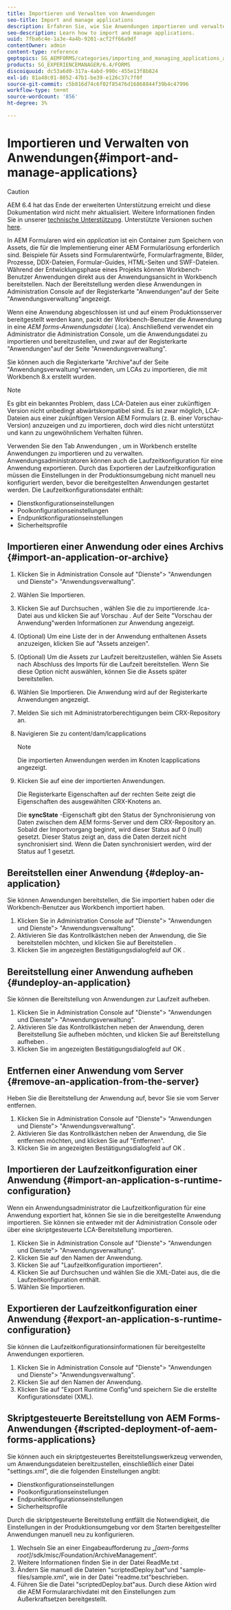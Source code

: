 ```yaml
---
title: Importieren und Verwalten von Anwendungen
seo-title: Import and manage applications
description: Erfahren Sie, wie Sie Anwendungen importieren und verwalten.
seo-description: Learn how to import and manage applications.
uuid: 7fba6c4e-1a3e-4a4b-9201-acf2ff66a9df
contentOwner: admin
content-type: reference
geptopics: SG_AEMFORMS/categories/importing_and_managing_applications_and_archives
products: SG_EXPERIENCEMANAGER/6.4/FORMS
discoiquuid: dc53a6d0-317a-4abd-990c-455e13f8b824
exl-id: 81a48c01-8052-47b1-be39-e126c37c7f0f
source-git-commit: c5b816d74c6f02f85476d16868844f39b4c47996
workflow-type: tm+mt
source-wordcount: '856'
ht-degree: 3%

---
```


# Importieren und Verwalten von Anwendungen{#import-and-manage-applications}

>[!CAUTION]
>
>AEM 6.4 hat das Ende der erweiterten Unterstützung erreicht und diese Dokumentation wird nicht mehr aktualisiert. Weitere Informationen finden Sie in unserer [technische Unterstützung](https://helpx.adobe.com/de/support/programs/eol-matrix.html). Unterstützte Versionen suchen [here](https://experienceleague.adobe.com/docs/?lang=de).

In AEM Formularen wird ein *application* ist ein Container zum Speichern von Assets, die für die Implementierung einer AEM Formularlösung erforderlich sind. Beispiele für Assets sind Formularentwürfe, Formularfragmente, Bilder, Prozesse, DDX-Dateien, Formular-Guides, HTML-Seiten und SWF-Dateien. Während der Entwicklungsphase eines Projekts können Workbench-Benutzer Anwendungen direkt aus der Anwendungsansicht in Workbench bereitstellen. Nach der Bereitstellung werden diese Anwendungen in Administration Console auf der Registerkarte &quot;Anwendungen&quot;auf der Seite &quot;Anwendungsverwaltung&quot;angezeigt.

Wenn eine Anwendung abgeschlossen ist und auf einem Produktionsserver bereitgestellt werden kann, packt der Workbench-Benutzer die Anwendung in eine *AEM forms-Anwendungsdatei* (.lca). Anschließend verwendet ein Administrator die Administration Console, um die Anwendungsdatei zu importieren und bereitzustellen, und zwar auf der Registerkarte &quot;Anwendungen&quot;auf der Seite &quot;Anwendungsverwaltung&quot;.

Sie können auch die Registerkarte &quot;Archive&quot;auf der Seite &quot;Anwendungsverwaltung&quot;verwenden, um LCAs zu importieren, die mit Workbench 8.x erstellt wurden.

>[!NOTE]
>
>Es gibt ein bekanntes Problem, dass LCA-Dateien aus einer zukünftigen Version nicht unbedingt abwärtskompatibel sind. Es ist zwar möglich, LCA-Dateien aus einer zukünftigen Version AEM Formulars (z. B. einer Vorschau-Version) anzuzeigen und zu importieren, doch wird dies nicht unterstützt und kann zu ungewöhnlichem Verhalten führen.

Verwenden Sie den Tab Anwendungen , um in Workbench erstellte Anwendungen zu importieren und zu verwalten. Anwendungsadministratoren können auch die Laufzeitkonfiguration für eine Anwendung exportieren. Durch das Exportieren der Laufzeitkonfiguration müssen die Einstellungen in der Produktionsumgebung nicht manuell neu konfiguriert werden, bevor die bereitgestellten Anwendungen gestartet werden. Die Laufzeitkonfigurationsdatei enthält:

* Dienstkonfigurationseinstellungen
* Poolkonfigurationseinstellungen
* Endpunktkonfigurationseinstellungen
* Sicherheitsprofile

## Importieren einer Anwendung oder eines Archivs {#import-an-application-or-archive}

1. Klicken Sie in Administration Console auf &quot;Dienste&quot;> &quot;Anwendungen und Dienste&quot;> &quot;Anwendungsverwaltung&quot;.
1. Wählen Sie Importieren.
1. Klicken Sie auf Durchsuchen , wählen Sie die zu importierende .lca-Datei aus und klicken Sie auf Vorschau . Auf der Seite &quot;Vorschau der Anwendung&quot;werden Informationen zur Anwendung angezeigt.
1. (Optional) Um eine Liste der in der Anwendung enthaltenen Assets anzuzeigen, klicken Sie auf &quot;Assets anzeigen&quot;.
1. (Optional) Um die Assets zur Laufzeit bereitzustellen, wählen Sie Assets nach Abschluss des Imports für die Laufzeit bereitstellen. Wenn Sie diese Option nicht auswählen, können Sie die Assets später bereitstellen.
1. Wählen Sie Importieren. Die Anwendung wird auf der Registerkarte Anwendungen angezeigt.
1. Melden Sie sich mit Administratorberechtigungen beim CRX-Repository an.
1. Navigieren Sie zu content/dam/lcapplications

   >[!NOTE]
   >
   >Die importierten Anwendungen werden im Knoten lcapplications angezeigt.

1. Klicken Sie auf eine der importierten Anwendungen.

   Die Registerkarte Eigenschaften auf der rechten Seite zeigt die Eigenschaften des ausgewählten CRX-Knotens an.

   Die **syncState** -Eigenschaft gibt den Status der Synchronisierung von Daten zwischen dem AEM forms-Server und dem CRX-Repository an. Sobald der Importvorgang beginnt, wird dieser Status auf 0 (null) gesetzt. Dieser Status zeigt an, dass die Daten derzeit nicht synchronisiert sind. Wenn die Daten synchronisiert werden, wird der Status auf 1 gesetzt.

## Bereitstellen einer Anwendung {#deploy-an-application}

Sie können Anwendungen bereitstellen, die Sie importiert haben oder die Workbench-Benutzer aus Workbench importiert haben.

1. Klicken Sie in Administration Console auf &quot;Dienste&quot;> &quot;Anwendungen und Dienste&quot;> &quot;Anwendungsverwaltung&quot;.
1. Aktivieren Sie das Kontrollkästchen neben der Anwendung, die Sie bereitstellen möchten, und klicken Sie auf Bereitstellen .
1. Klicken Sie im angezeigten Bestätigungsdialogfeld auf OK .

## Bereitstellung einer Anwendung aufheben {#undeploy-an-application}

Sie können die Bereitstellung von Anwendungen zur Laufzeit aufheben.

1. Klicken Sie in Administration Console auf &quot;Dienste&quot;> &quot;Anwendungen und Dienste&quot;> &quot;Anwendungsverwaltung&quot;.
1. Aktivieren Sie das Kontrollkästchen neben der Anwendung, deren Bereitstellung Sie aufheben möchten, und klicken Sie auf Bereitstellung aufheben .
1. Klicken Sie im angezeigten Bestätigungsdialogfeld auf OK .

## Entfernen einer Anwendung vom Server {#remove-an-application-from-the-server}

Heben Sie die Bereitstellung der Anwendung auf, bevor Sie sie vom Server entfernen.

1. Klicken Sie in Administration Console auf &quot;Dienste&quot;> &quot;Anwendungen und Dienste&quot;> &quot;Anwendungsverwaltung&quot;.
1. Aktivieren Sie das Kontrollkästchen neben der Anwendung, die Sie entfernen möchten, und klicken Sie auf &quot;Entfernen&quot;.
1. Klicken Sie im angezeigten Bestätigungsdialogfeld auf OK .

## Importieren der Laufzeitkonfiguration einer Anwendung {#import-an-application-s-runtime-configuration}

Wenn ein Anwendungsadministrator die Laufzeitkonfiguration für eine Anwendung exportiert hat, können Sie sie in die bereitgestellte Anwendung importieren. Sie können sie entweder mit der Administration Console oder über eine skriptgesteuerte LCA-Bereitstellung importieren.

1. Klicken Sie in Administration Console auf &quot;Dienste&quot;> &quot;Anwendungen und Dienste&quot;> &quot;Anwendungsverwaltung&quot;.
1. Klicken Sie auf den Namen der Anwendung.
1. Klicken Sie auf &quot;Laufzeitkonfiguration importieren&quot;.
1. Klicken Sie auf Durchsuchen und wählen Sie die XML-Datei aus, die die Laufzeitkonfiguration enthält.
1. Wählen Sie Importieren.

## Exportieren der Laufzeitkonfiguration einer Anwendung {#export-an-application-s-runtime-configuration}

Sie können die Laufzeitkonfigurationsinformationen für bereitgestellte Anwendungen exportieren.

1. Klicken Sie in Administration Console auf &quot;Dienste&quot;> &quot;Anwendungen und Dienste&quot;> &quot;Anwendungsverwaltung&quot;.
1. Klicken Sie auf den Namen der Anwendung.
1. Klicken Sie auf &quot;Export Runtime Config&quot;und speichern Sie die erstellte Konfigurationsdatei (XML).

## Skriptgesteuerte Bereitstellung von AEM Forms-Anwendungen {#scripted-deployment-of-aem-forms-applications}

Sie können auch ein skriptgesteuertes Bereitstellungswerkzeug verwenden, um Anwendungsdateien bereitzustellen, einschließlich einer Datei &quot;settings.xml&quot;, die die folgenden Einstellungen angibt:

* Dienstkonfigurationseinstellungen
* Poolkonfigurationseinstellungen
* Endpunktkonfigurationseinstellungen
* Sicherheitsprofile

Durch die skriptgesteuerte Bereitstellung entfällt die Notwendigkeit, die Einstellungen in der Produktionsumgebung vor dem Starten bereitgestellter Anwendungen manuell neu zu konfigurieren.

1. Wechseln Sie an einer Eingabeaufforderung zu „*[aem-forms root]*/sdk/misc/Foundation/ArchiveManagement“.
1. Weitere Informationen finden Sie in der Datei ReadMe.txt .
1. Ändern Sie manuell die Dateien &quot;scriptedDeploy.bat&quot;und &quot;sample-files/sample.xml&quot;, wie in der Datei &quot;readme.txt&quot;beschrieben.
1. Führen Sie die Datei &quot;scriptedDeploy.bat&quot;aus. Durch diese Aktion wird die AEM Formulararchivdatei mit den Einstellungen zum Außerkraftsetzen bereitgestellt.
